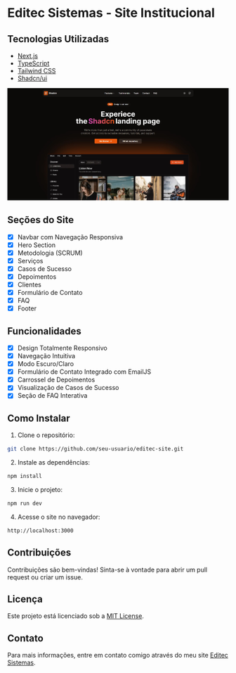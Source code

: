 # Editec Sistemas - Site Institucional

## Tecnologias Utilizadas

- [Next.js](https://nextjs.org/)
- [TypeScript](https://www.typescriptlang.org/)
- [Tailwind CSS](https://tailwindcss.com/)
- [Shadcn/ui](https://ui.shadcn.com/)

![Preview do Site](./public/demo-img.jpg)

## Seções do Site

- [x] Navbar com Navegação Responsiva
- [x] Hero Section
- [x] Metodologia (SCRUM)
- [x] Serviços
- [x] Casos de Sucesso
- [x] Depoimentos
- [x] Clientes
- [x] Formulário de Contato
- [x] FAQ
- [x] Footer

## Funcionalidades

- [x] Design Totalmente Responsivo
- [x] Navegação Intuitiva
- [x] Modo Escuro/Claro
- [x] Formulário de Contato Integrado com EmailJS
- [x] Carrossel de Depoimentos
- [x] Visualização de Casos de Sucesso
- [x] Seção de FAQ Interativa

## Como Instalar

1. Clone o repositório:

```bash
git clone https://github.com/seu-usuario/editec-site.git
```

2. Instale as dependências:

```bash
npm install
```

3. Inicie o projeto:

```bash
npm run dev
```

4. Acesse o site no navegador:

```bash
http://localhost:3000
```

## Contribuições

Contribuições são bem-vindas! Sinta-se à vontade para abrir um pull request ou criar um issue.

## Licença

Este projeto está licenciado sob a [MIT License](LICENSE).

## Contato

Para mais informações, entre em contato comigo através do meu site [Editec Sistemas](https://editecsistema.com.br).

